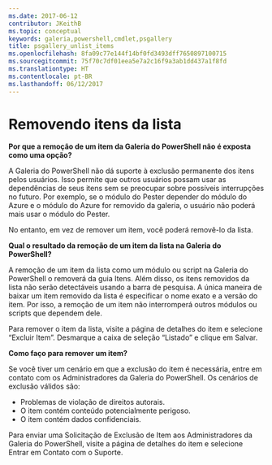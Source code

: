 ```yaml
---
ms.date: 2017-06-12
contributor: JKeithB
ms.topic: conceptual
keywords: galeria,powershell,cmdlet,psgallery
title: psgallery_unlist_items
ms.openlocfilehash: 8fa09c77e144f14bf0fd3493dff7650897100715
ms.sourcegitcommit: 75f70c7df01eea5e7a2c16f9a3ab1dd437a1f8fd
ms.translationtype: HT
ms.contentlocale: pt-BR
ms.lasthandoff: 06/12/2017
---
```

# <a name="unlisting-items"></a>Removendo itens da lista

**Por que a remoção de um item da Galeria do PowerShell não é exposta como uma opção?**

A Galeria do PowerShell não dá suporte à exclusão permanente dos itens pelos usuários. Isso permite que outros usuários possam usar as dependências de seus itens sem se preocupar sobre possíveis interrupções no futuro. Por exemplo, se o módulo do Pester depender do módulo do Azure e o módulo do Azure for removido da galeria, o usuário não poderá mais usar o módulo do Pester.

No entanto, em vez de remover um item, você poderá removê-lo da lista.

**Qual o resultado da remoção de um item da lista na Galeria do PowerShell?**

A remoção de um item da lista como um módulo ou script na Galeria do PowerShell o removerá da guia Itens.
Além disso, os itens removidos da lista não serão detectáveis usando a barra de pesquisa.
A única maneira de baixar um item removido da lista é especificar o nome exato e a versão do item.
Por isso, a remoção de um item não interromperá outros módulos ou scripts que dependem dele.

Para remover o item da lista, visite a página de detalhes do item e selecione “Excluir Item”. Desmarque a caixa de seleção “Listado” e clique em Salvar.

**Como faço para remover um item?**

Se você tiver um cenário em que a exclusão do item é necessária, entre em contato com os Administradores da Galeria do PowerShell.
Os cenários de exclusão válidos são:
- Problemas de violação de direitos autorais.
- O item contém conteúdo potencialmente perigoso.
- O item contém dados confidenciais.

Para enviar uma Solicitação de Exclusão de Item aos Administradores da Galeria do PowerShell, visite a página de detalhes do item e selecione Entrar em Contato com o Suporte.  


